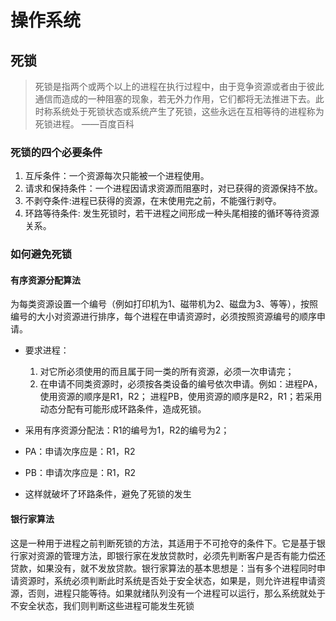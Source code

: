 # 操作系统

## 死锁
>死锁是指两个或两个以上的进程在执行过程中，由于竞争资源或者由于彼此通信而造成的一种阻塞的现象，若无外力作用，它们都将无法推进下去。此时称系统处于死锁状态或系统产生了死锁，这些永远在互相等待的进程称为死锁进程。 ——百度百科
### 死锁的四个必要条件
1. 互斥条件：一个资源每次只能被一个进程使用。
2. 请求和保持条件：一个进程因请求资源而阻塞时，对已获得的资源保持不放。
3. 不剥夺条件:进程已获得的资源，在末使用完之前，不能强行剥夺。
4. 环路等待条件: 发生死锁时，若干进程之间形成一种头尾相接的循环等待资源关系。

### 如何避免死锁
#### 有序资源分配算法
为每类资源设置一个编号（例如打印机为1、磁带机为2、磁盘为3、等等），按照编号的大小对资源进行排序，每个进程在申请资源时，必须按照资源编号的顺序申请。
- 要求进程：
    
    1. 对它所必须使用的而且属于同一类的所有资源，必须一次申请完；
    2. 在申请不同类资源时，必须按各类设备的编号依次申请。例如：进程PA，使用资源的顺序是R1，R2； 进程PB，使用资源的顺序是R2，R1；若采用动态分配有可能形成环路条件，造成死锁。

- 采用有序资源分配法：R1的编号为1，R2的编号为2；
- PA：申请次序应是：R1，R2
- PB：申请次序应是：R1，R2
- 这样就破坏了环路条件，避免了死锁的发生

#### 银行家算法
这是一种用于进程之前判断死锁的方法，其适用于不可抢夺的条件下。它是基于银行家对资源的管理方法，即银行家在发放贷款时，必须先判断客户是否有能力偿还贷款，如果没有，就不发放贷款。银行家算法的基本思想是：当有多个进程同时申请资源时，系统必须判断此时系统是否处于安全状态，如果是，则允许进程申请资源，否则，进程只能等待。如果就绪队列没有一个进程可以运行，那么系统就处于不安全状态，我们则判断这些进程可能发生死锁
